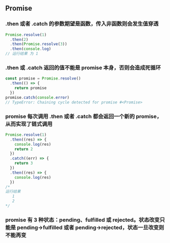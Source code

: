 ## Promise

### .then 或者 .catch 的参数期望是函数，传入非函数则会发生值穿透

```js
Promise.resolve(1)
  .then(2)
  .then(Promise.resolve(3))
  .then(console.log)
// 运行结果 为 1
```

 ### .then 或 .catch 返回的值不能是 promise 本身，否则会造成死循环

```js
const promise = Promise.resolve()
  .then(() => {
    return promise
  })
promise.catch(console.error)
// TypeError: Chaining cycle detected for promise #<Promise>
```

### promise 每次调用 .then 或者 .catch 都会返回一个新的 promise，从而实现了链式调用

```js
Promise.resolve(1)
  .then((res) => {
    console.log(res)
    return 2
  })
  .catch((err) => {
    return 3
  })
  .then((res) => {
    console.log(res)
  })
/* 
运行结果
   1 
   2 
*/
```

### promise 有 3 种状态：pending、fulfilled 或 rejected。状态改变只能是 pending->fulfilled 或者 pending->rejected，状态一旦改变则不能再变

